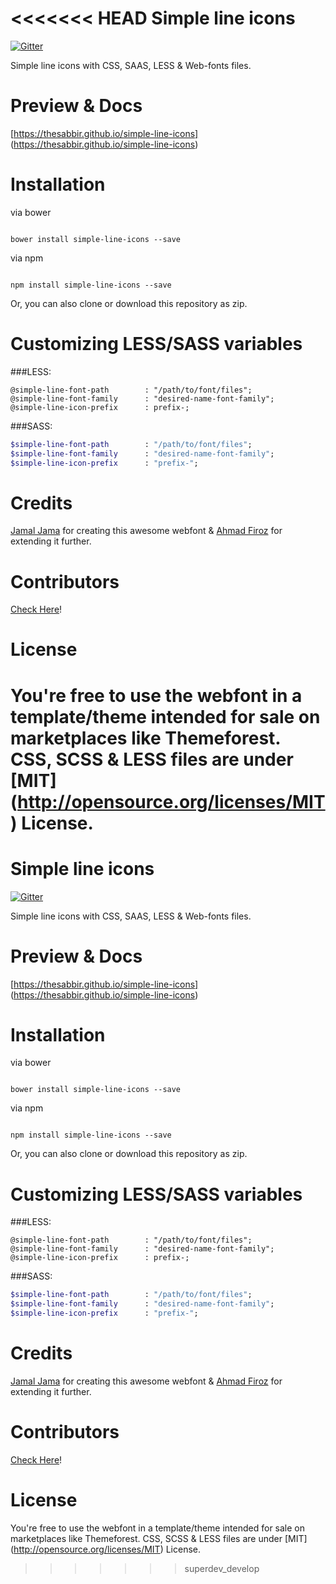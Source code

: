 <<<<<<< HEAD
Simple line icons
====

[![Gitter](https://badges.gitter.im/Join%20Chat.svg)](https://gitter.im/thesabbir/simple-line-icons?utm_source=badge&utm_medium=badge&utm_campaign=pr-badge&utm_content=badge)

Simple line icons with CSS, SAAS, LESS & Web-fonts files.

Preview & Docs
===
[https://thesabbir.github.io/simple-line-icons] (https://thesabbir.github.io/simple-line-icons)


Installation
====

via bower

```shell

bower install simple-line-icons --save

```
via npm

```shell

npm install simple-line-icons --save

```

Or, you can also clone or download this repository as zip.


Customizing LESS/SASS variables
====

###LESS:

```less
@simple-line-font-path        : "/path/to/font/files";
@simple-line-font-family      : "desired-name-font-family";
@simple-line-icon-prefix      : prefix-;
```

###SASS:

```sass
$simple-line-font-path        : "/path/to/font/files";
$simple-line-font-family      : "desired-name-font-family";
$simple-line-icon-prefix      : "prefix-";
```


Credits
===
[Jamal Jama](https://twitter.com/byjml) for creating this awesome webfont & [Ahmad Firoz](https://twitter.com/firoz_usf) for extending it further.

Contributors
====
[Check Here](https://github.com/thesabbir/simple-line-icons/graphs/contributors)!

License
====
You're free to use the webfont in a template/theme intended for sale on marketplaces like Themeforest.
CSS, SCSS & LESS files are under [MIT] (http://opensource.org/licenses/MIT) License.
=======
Simple line icons
====

[![Gitter](https://badges.gitter.im/Join%20Chat.svg)](https://gitter.im/thesabbir/simple-line-icons?utm_source=badge&utm_medium=badge&utm_campaign=pr-badge&utm_content=badge)

Simple line icons with CSS, SAAS, LESS & Web-fonts files.

Preview & Docs
===
[https://thesabbir.github.io/simple-line-icons] (https://thesabbir.github.io/simple-line-icons)


Installation
====

via bower

```shell

bower install simple-line-icons --save

```
via npm

```shell

npm install simple-line-icons --save

```

Or, you can also clone or download this repository as zip.


Customizing LESS/SASS variables
====

###LESS:

```less
@simple-line-font-path        : "/path/to/font/files";
@simple-line-font-family      : "desired-name-font-family";
@simple-line-icon-prefix      : prefix-;
```

###SASS:

```sass
$simple-line-font-path        : "/path/to/font/files";
$simple-line-font-family      : "desired-name-font-family";
$simple-line-icon-prefix      : "prefix-";
```


Credits
===
[Jamal Jama](https://twitter.com/byjml) for creating this awesome webfont & [Ahmad Firoz](https://twitter.com/firoz_usf) for extending it further.

Contributors
====
[Check Here](https://github.com/thesabbir/simple-line-icons/graphs/contributors)!

License
====
You're free to use the webfont in a template/theme intended for sale on marketplaces like Themeforest.
CSS, SCSS & LESS files are under [MIT] (http://opensource.org/licenses/MIT) License.
>>>>>>> superdev_develop

